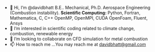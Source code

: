 - 👋 Hi, I’m @davidbhatt B.E.. Mechanical, Ph.D. Aerospace Engineering (Combustion instability).
**Scientific Computing:**
Python, Fortran, Mathematica, C, C++
OpenMP, OpenMPI, CUDA
OpenFoam, Fluent, Ansys 
- 👀 I’m interested in scientific coding related to climate change, combustion, renewable energy 
- 💞️ I’m looking to collaborate on CFD simulation for metal combustion
- 📫 How to reach me ...You may reach me at davidbhatt@gmail.com
<!---
davidbhatt/davidbhatt is a ✨ special ✨ repository because its `README.md` (this file) appears on your GitHub profile.
You can click the Preview link to take a look at your changes.
--->
